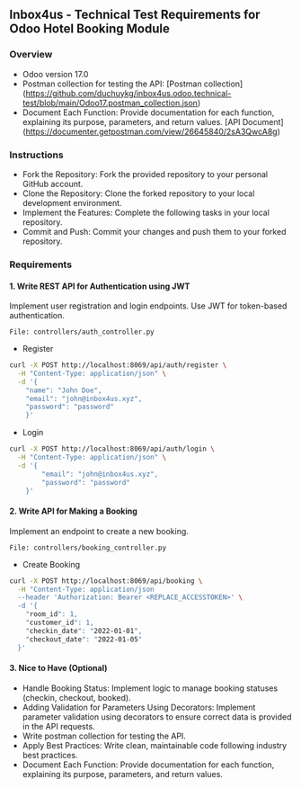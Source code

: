 ## Inbox4us - Technical Test Requirements for Odoo Hotel Booking Module
### Overview
- Odoo version 17.0
- Postman collection for testing the API: [Postman collection] (https://github.com/duchuykg/inbox4us.odoo.technical-test/blob/main/Odoo17.postman_collection.json)
- Document Each Function: Provide documentation for each function, explaining its purpose, parameters, and return values.
[API Document] (https://documenter.getpostman.com/view/26645840/2sA3QwcA8g)

### Instructions
- Fork the Repository: Fork the provided repository to your personal GitHub account.
- Clone the Repository: Clone the forked repository to your local development environment.
- Implement the Features: Complete the following tasks in your local repository.
- Commit and Push: Commit your changes and push them to your forked repository.

### Requirements
#### 1. Write REST API for Authentication using JWT
Implement user registration and login endpoints.
Use JWT for token-based authentication.

```
File: controllers/auth_controller.py
```

- Register
```bash
curl -X POST http://localhost:8069/api/auth/register \
  -H "Content-Type: application/json" \
  -d '{
    "name": "John Doe",
    "email": "john@inbox4us.xyz",
    "password": "password"
    }'
```

- Login 
```bash
curl -X POST http://localhost:8069/api/auth/login \
  -H "Content-Type: application/json" \
  -d '{
        "email": "john@inbox4us.xyz",
        "password": "password"
    }'
```

#### 2. Write API for Making a Booking
Implement an endpoint to create a new booking.
```
File: controllers/booking_controller.py
```

- Create Booking
```bash
curl -X POST http://localhost:8069/api/booking \
  -H "Content-Type: application/json
  --header 'Authorization: Bearer <REPLACE_ACCESSTOKEN>' \
  -d '{
    "room_id": 1,
    "customer_id": 1,
    "checkin_date": "2022-01-01",
    "checkout_date": "2022-01-05"
  }'
```

#### 3. Nice to Have (Optional)
- Handle Booking Status: Implement logic to manage booking statuses (checkin, checkout, booked).
- Adding Validation for Parameters Using Decorators: Implement parameter validation using decorators to ensure correct data is provided in the API requests.
- Write postman collection for testing the API.
- Apply Best Practices: Write clean, maintainable code following industry best practices.
- Document Each Function: Provide documentation for each function, explaining its purpose, parameters, and return values.